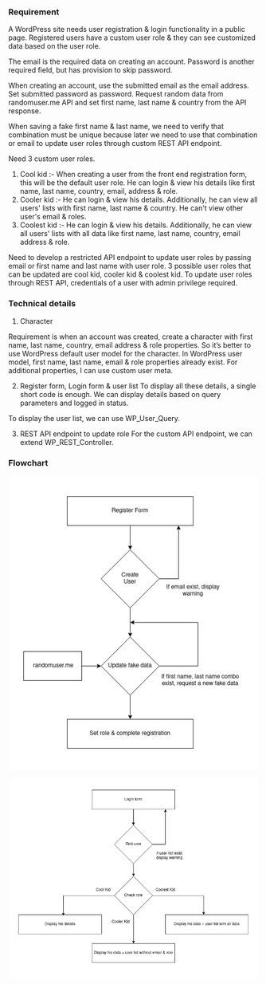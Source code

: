 ### Requirement

A WordPress site needs user registration & login functionality in a public page. Registered users have a custom user role & they can see customized data based on the user role.

The email is the required data on creating an account. Password is another required field, but has provision to skip password.

When creating an account, use the submitted email as the email address. Set submitted password as password. Request random data from randomuser.me API and set first name, last name & country from the API response.

When saving a fake first name & last name, we need to verify that combination must be unique because later we need to use that combination or email to update user roles through custom REST API endpoint.

Need 3 custom user roles.

1. Cool kid :- When creating a user from the front end registration form, this will be the default user role. He can login & view his details like first name, last name, country, email, address & role.
2. Cooler kid :- He can login & view his details. Additionally, he can view all users' lists with first name, last name & country. He can't view other user's email & roles.
3. Coolest kid :- He can login & view his details. Additionally, he can view all users' lists with all data like first name, last name, country, email address & role.

Need to develop a restricted API endpoint to update user roles by passing email or first name and last name with user role. 3 possible user roles that can be updated are cool kid, cooler kid & coolest kid. To update user roles through REST API, credentials of a user with admin privilege required.

### Technical details

1. Character

Requirement is when an account was created, create a character with first name, last name, country, email address & role properties. So it’s better to use WordPress default user model for the character. In WordPress user model, first name, last name, email & role properties already exist. For additional properties, I can use custom user meta.

2. Register form, Login form & user list
To display all these details, a single short code is enough. We can display details based on query parameters and logged in status.

To display the user list, we can use WP_User_Query.

3. REST API endpoint to update role
For the custom API endpoint, we can extend WP_REST_Controller.

### Flowchart

![Register](docs/img/register.png)

![Login](docs/img/login.png)